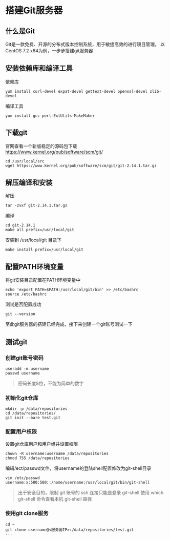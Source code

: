 # 搭建Git服务器

## 什么是Git
Git是一款免费、开源的分布式版本控制系统，用于敏捷高效的进行项目管理。
以CentOS 7.2 x64为例，一步步搭建git服务器

## 安装依赖库和编译工具
依赖库
```shell
yum install curl-devel expat-devel gettext-devel openssl-devel zlib-devel
```
编译工具
```shell
yum install gcc perl-ExtUtils-MakeMaker
```

## 下载git
官网查看一个新版稳定的源码包下载 <https://www.kernel.org/pub/software/scm/git/>
```shell
cd /usr/local/src
wget https://www.kernel.org/pub/software/scm/git/git-2.14.1.tar.gz
```

## 解压编译和安装
解压
```shell
tar -zvxf git-2.14.1.tar.gz
```
编译
```shell
cd git-2.14.1
make all prefix=/usr/local/git
```
安装到 /usr/local/git 目录下
```shell
make install prefix=/usr/local/git
```

## 配置PATH环境变量
将git安装目录配置在PATH环境变量中
```shell
echo 'export PATH=$PATH:/usr/local/git/bin' >> /etc/bashrc
source /etc/bashrc
```
测试是否配置成功
```shell
git --version
```

至此git服务器的搭建已经完成，接下来创建一个git账号测试一下

## 测试git
### 创建git账号密码
```shell
useradd -m username
passwd username
```
> 密码长度8位，不能为简单的数字

### 初始化git仓库
```shell
mkdir -p /data/repositories
cd /data/repositories/
git init --bare test.git
```

### 配置用户权限
设置git仓库用户和用户组并设置权限
```shell
chown -R username:username /data/repositories
chmod 755 /data/repositories
```
编辑/ect/passwd文件，将username的登陆shell配置修改为git-shell目录
```shell
vim /etc/passwd
username:x:500:500::/home/username:/usr/local/git/bin/git-shell
```
> 出于安全目的，限制 git 账号的 ssh 连接只能是登录 git-shell
> 使用 which git-shell 命令查看本机 git-shell 路径

### 使用git clone服务
```shell
cd ~
git clone username@<服务器IP>:/data/repositories/test.git
···
```